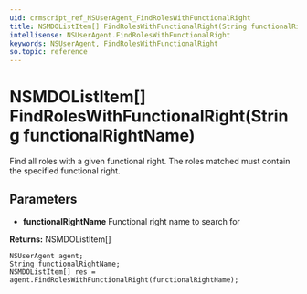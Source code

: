```yaml
---
uid: crmscript_ref_NSUserAgent_FindRolesWithFunctionalRight
title: NSMDOListItem[] FindRolesWithFunctionalRight(String functionalRightName)
intellisense: NSUserAgent.FindRolesWithFunctionalRight
keywords: NSUserAgent, FindRolesWithFunctionalRight
so.topic: reference
---
```


# NSMDOListItem[] FindRolesWithFunctionalRight(String functionalRightName)

Find all roles with a given functional right. The roles matched must contain the specified functional right.

## Parameters

* **functionalRightName** Functional right name to search for

**Returns:** NSMDOListItem[]

```crmscript
NSUserAgent agent;
String functionalRightName;
NSMDOListItem[] res = agent.FindRolesWithFunctionalRight(functionalRightName);
```


